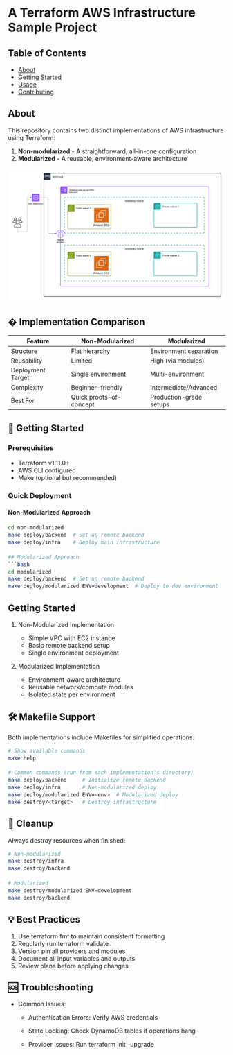# A Terraform AWS Infrastructure Sample Project

## Table of Contents

- [About](#about)
- [Getting Started](#getting_started)
- [Usage](#usage)
- [Contributing](../CONTRIBUTING.md)

## About <a name = "about"></a>
This repository contains two distinct implementations of AWS infrastructure using Terraform:
1. **Non-modularized** - A straightforward, all-in-one configuration
2. **Modularized** - A reusable, environment-aware architecture

![Project Architecture](images/diagram.png)


## � Implementation Comparison

| Feature              | Non-Modularized          | Modularized               |
|----------------------|--------------------------|---------------------------|
| Structure            | Flat hierarchy           | Environment separation    |
| Reusability          | Limited                  | High (via modules)        |
| Deployment Target    | Single environment       | Multi-environment         |
| Complexity           | Beginner-friendly        | Intermediate/Advanced     |
| Best For             | Quick proofs-of-concept  | Production-grade setups   |

## 🚀 Getting Started

### Prerequisites
- Terraform v1.11.0+
- AWS CLI configured
- Make (optional but recommended)

### Quick Deployment

#### Non-Modularized Approach
```bash
cd non-modularized
make deploy/backend  # Set up remote backend
make deploy/infra    # Deploy main infrastructure

## Modularized Approach
```bash
cd modularized
make deploy/backend  # Set up remote backend
make deploy/modularized ENV=development  # Deploy to dev environment
```

## Getting Started <a name = "getting_started"></a>

1. Non-Modularized Implementation
    - Simple VPC with EC2 instance
    - Basic remote backend setup
    - Single environment deployment

2. Modularized Implementation
    - Environment-aware architecture
    - Reusable network/compute modules
    - Isolated state per environment

## 🛠 Makefile Support

Both implementations include Makefiles for simplified operations:
```bash
# Show available commands
make help

# Common commands (run from each implementation's directory)
make deploy/backend     # Initialize remote backend
make deploy/infra       # Non-modularized deploy
make deploy/modularized ENV=<env>  # Modularized deploy
make destroy/<target>   # Destroy infrastructure
```

## 🛑 Cleanup
Always destroy resources when finished:
```bash
# Non-modularized
make destroy/infra
make destroy/backend

# Modularized
make destroy/modularized ENV=development
make destroy/backend
```

## 💡 Best Practices

1. Use terraform fmt to maintain consistent formatting
2. Regularly run terraform validate
3. Version pin all providers and modules
4. Document all input variables and outputs
5. Review plans before applying changes

## 🆘 Troubleshooting

- Common Issues:

    - Authentication Errors: Verify AWS credentials

    - State Locking: Check DynamoDB tables if operations hang
 
    - Provider Issues: Run terraform init -upgrade